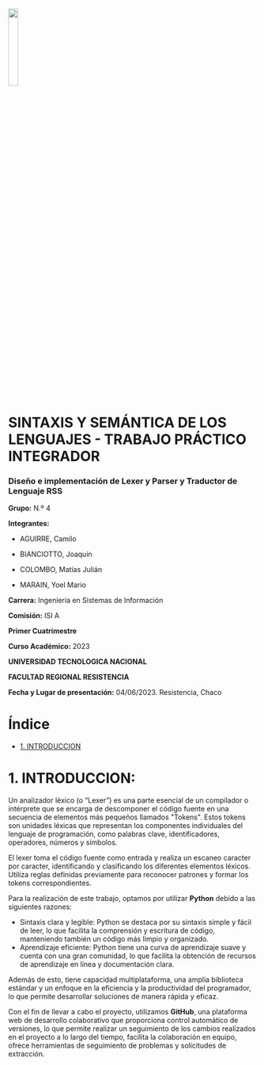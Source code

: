 ###### <img src="https://frro.cvg.utn.edu.ar/theme/image.php/snap/theme/1652373334/img/logo"  width="20%" height="20%">

# SINTAXIS Y SEMÁNTICA DE LOS LENGUAJES - TRABAJO PRÁCTICO INTEGRADOR
### Diseño e implementación de Lexer y Parser y Traductor de Lenguaje RSS

  **Grupo:** N.º 4

  **Integrantes:**  
  
   - AGUIRRE, Camilo 
    
   - BIANCIOTTO, Joaquín
    
   - COLOMBO, Matías Julián
    
   - MARAIN, Yoel Mario

  **Carrera:** Ingeniería en Sistemas de Información
  
  **Comisión:** ISI A 
  
  **Primer Cuatrimestre**
  
  **Curso Académico:** 2023
  
  **UNIVERSIDAD TECNOLOGICA NACIONAL**
  
  **FACULTAD REGIONAL RESISTENCIA**
  
  **Fecha y Lugar de presentación:** 04/06/2023. Resistencia, Chaco


# Índice
  + [1. INTRODUCCION](#introduccion)

# 1. INTRODUCCION: <a name="introduccion"></a>
  Un analizador léxico (o “Lexer”) es una parte esencial de un compilador o intérprete que se encarga de descomponer el código fuente en una secuencia de elementos más pequeños llamados "Tokens". Estos tokens son unidades léxicas que representan los componentes individuales del lenguaje de programación, como palabras clave, identificadores, operadores, números y símbolos.
  
El lexer toma el código fuente como entrada y realiza un escaneo caracter por caracter, identificando y clasificando los diferentes elementos léxicos. Utiliza reglas definidas previamente para reconocer patrones y formar los tokens correspondientes.

Para la realización de este trabajo, optamos por utilizar **Python** debido a las siguientes razones:

 +	Sintaxis clara y legible: Python se destaca por su sintaxis simple y fácil de leer, lo que facilita la comprensión y escritura de código, manteniendo también un código más limpio y organizado.
 +	Aprendizaje eficiente: Python tiene una curva de aprendizaje suave y cuenta con una gran comunidad, lo que facilita la obtención de recursos de aprendizaje en línea y documentación clara.
 
Además de esto, tiene capacidad multiplataforma, una amplia biblioteca estándar y un enfoque en la eficiencia y la productividad del programador, lo que permite desarrollar soluciones de manera rápida y eficaz.

Con el fin de llevar a cabo el proyecto, utilizamos **GitHub**, una plataforma web de desarrollo colaborativo que proporciona control automático de versiones, lo que permite realizar un seguimiento de los cambios realizados en el proyecto a lo largo del tiempo, facilita la colaboración en equipo, ofrece herramientas de seguimiento de problemas y solicitudes de extracción.

